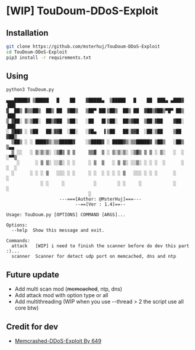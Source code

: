 # [WIP] TouDoum-DDoS-Exploit

## Installation
```bash
git clone https://github.com/msterhuj/TouDoum-DDoS-Exploit
cd TouDoum-DDoS-Exploit
pip3 install -r requirements.txt
```

## Using
```bash
python3 TouDoum.py
```
```
▄▄▄█████▓ ▒█████   █    ██    ▓█████▄  ▒█████   █    ██  ███▄ ▄███▓    ▐██▌ 
▓  ██▒ ▓▒▒██▒  ██▒ ██  ▓██▒   ▒██▀ ██▌▒██▒  ██▒ ██  ▓██▒▓██▒▀█▀ ██▒    ▐██▌ 
▒ ▓██░ ▒░▒██░  ██▒▓██  ▒██░   ░██   █▌▒██░  ██▒▓██  ▒██░▓██    ▓██░    ▐██▌ 
░ ▓██▓ ░ ▒██   ██░▓▓█  ░██░   ░▓█▄   ▌▒██   ██░▓▓█  ░██░▒██    ▒██     ▓██▒ 
  ▒██▒ ░ ░ ████▓▒░▒▒█████▓    ░▒████▓ ░ ████▓▒░▒▒█████▓ ▒██▒   ░██▒    ▒▄▄  
  ▒ ░░   ░ ▒░▒░▒░ ░▒▓▒ ▒ ▒     ▒▒▓  ▒ ░ ▒░▒░▒░ ░▒▓▒ ▒ ▒ ░ ▒░   ░  ░    ░▀▀▒ 
    ░      ░ ▒ ▒░ ░░▒░ ░ ░     ░ ▒  ▒   ░ ▒ ▒░ ░░▒░ ░ ░ ░  ░      ░    ░  ░ 
  ░      ░ ░ ░ ▒   ░░░ ░ ░     ░ ░  ░ ░ ░ ░ ▒   ░░░ ░ ░ ░      ░          ░ 
             ░ ░     ░           ░        ░ ░     ░            ░       ░    
                               ░                
                    ---===[Author: @MsterHuj]===---
                          --==[Ver : 1.4]==--

Usage: TouDoum.py [OPTIONS] COMMAND [ARGS]...

Options:
  --help  Show this message and exit.

Commands:
  attack   [WIP] i need to finish the scanner before do dev this part :)...
  scanner  Scanner for detect udp port on memcached, dns and ntp
```
## Future update
* Add multi scan mod (~~memcached~~, ntp, dns)
* Add attack mod with option type or all
* Add multithreading (WIP when you use --thread > 2 the script use all core btw)

## Credit for dev
* [Memcrashed-DDoS-Exploit By 649](https://github.com/649/Memcrashed-DDoS-Exploit)
